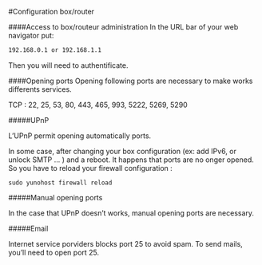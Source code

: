 #Configuration box/router

####Access to box/routeur administration
In the URL bar of your web navigator put:
```bash
192.168.0.1 or 192.168.1.1
```
Then you will need to authentificate.

####Opening ports
Opening following ports are necessary to make works differents services.

TCP : 22, 25, 53, 80, 443, 465, 993, 5222, 5269, 5290

#####UPnP

L’UPnP permit opening automatically ports.

In some case, after changing your box configuration (ex: add IPv6, or unlock SMTP ... ) and a reboot. It happens that ports are no onger opened. So you have to reload your firewall configuration :

```sudo yunohost firewall reload```

#####Manual opening ports

In the case that UPnP doesn’t works, manual opening ports are necessary.

#####Email

Internet service porviders blocks port 25 to avoid spam. To send mails, you’ll need to open port 25.
